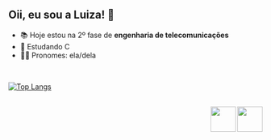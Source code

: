 ## Oii, eu sou a Luiza! 🦋
- 📚 Hoje estou na 2º fase de **engenharia de telecomunicações**
- 🌱 Estudando C
- 👩‍🦰 Pronomes: ela/dela

<br>
 
[![Top Langs](https://github-readme-stats.vercel.app/api/top-langs/?username=luizakuze&layout=pine_rose)](https://github.com/luizakuze/github-readme-stats)

<div style="display: inline_block"><br>
  <img align="right" height="50" width"50" src="https://cdn.jsdelivr.net/gh/devicons/devicon/icons/python/python-original.svg" />
  <img align="right" height="50" width"50" img src="https://cdn.jsdelivr.net/gh/devicons/devicon/icons/c/c-original.svg" />  
 </div>

